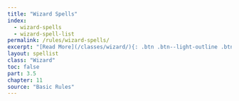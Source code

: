 ```yaml
---
title: "Wizard Spells"
index:
  - wizard-spells
  - wizard-spell-list
permalink: /rules/wizard-spells/
excerpt: "[Read More](/classes/wizard/){: .btn .btn--light-outline .btn--small}"
layout: spellist
class: "Wizard"
toc: false
part: 3.5
chapter: 11
source: "Basic Rules"
---
```

